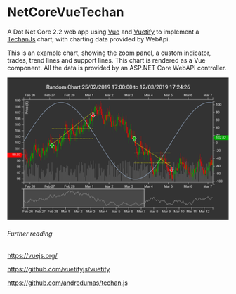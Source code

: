 # NetCoreVueTechan

A Dot Net Core 2.2 web app using [Vue](https://github.com/vuejs/vue) and [Vuetify](https://github.com/vuetifyjs/vuetify) to implement a [TechanJs](https://github.com/andredumas/techan.js) chart, with charting data provided by WebApi.

This is an example chart, showing the zoom panel, a custom indicator, trades, trend lines and support lines. This chart is rendered as a Vue component. All the data is provided by an ASP.NET Core WebAPI controller.

![Chart showing dummy data from the fake provider](NetCoreVueTechan/chart.png?raw=true "Chart showing dummy data from the fake provider")

###### Further reading
https://vuejs.org/

https://github.com/vuetifyjs/vuetify

https://github.com/andredumas/techan.js
